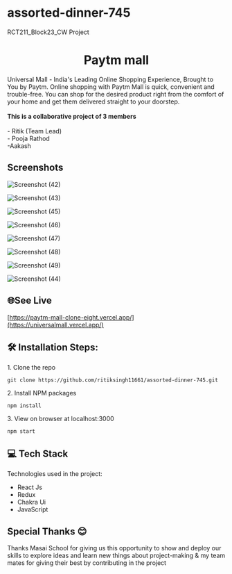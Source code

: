 # assorted-dinner-745
RCT211_Block23_CW Project


<h1 align="center" id="title">Paytm mall</h1>



<p id="description">Universal Mall - India's Leading Online Shopping Experience, Brought to You by Paytm. Online shopping with Paytm Mall is quick, convenient and trouble-free. You can shop for the desired product right from the comfort of your home and get them delivered straight to your doorstep.<br><br><b>This is a collaborative project of 3 members</b><br><br>- Ritik (Team Lead)<br>- Pooja Rathod <br>-Aakash</p>



<h2>Screenshots</h2>


![Screenshot (42)](https://user-images.githubusercontent.com/110052834/216414046-97f55929-e61c-42fd-a714-807eb9024b73.png)


![Screenshot (43)](https://user-images.githubusercontent.com/110052834/216414236-15dbbc52-4059-4f91-88bf-411e5563d8cc.png)

![Screenshot (45)](https://user-images.githubusercontent.com/110052834/216414336-b027b484-88a5-4a76-8559-69763da93ccb.png)

![Screenshot (46)](https://user-images.githubusercontent.com/110052834/216414433-c94090ae-3f8f-4111-92ad-565963e68961.png)

![Screenshot (47)](https://user-images.githubusercontent.com/110052834/216414613-3919edcc-fbcd-4e96-8697-6c9fbd175c80.png)

![Screenshot (48)](https://user-images.githubusercontent.com/110052834/216414749-ca5f352d-9006-4c39-bc3c-822500498856.png)

![Screenshot (49)](https://user-images.githubusercontent.com/110052834/216414846-8f66a410-c0d9-4eea-99a1-1f70bec8545a.png)

![Screenshot (44)](https://user-images.githubusercontent.com/110052834/216414932-c30793da-e547-438f-9dce-5ca07ba3b9ac.png)


<h2>🌐See Live</h2>

[https://paytm-mall-clone-eight.vercel.app/](https://universalmall.vercel.app/)



<h2>🛠️ Installation Steps:</h2>

<p>1. Clone the repo</p>

```
git clone https://github.com/ritiksingh11661/assorted-dinner-745.git
```

<p>2. Install NPM packages</p>

```
npm install
```

<p>3. View on browser at localhost:3000</p>

```
npm start
```
  
<h2>💻 Tech Stack</h2>

Technologies used in the project:

*   React Js
*   Redux
*   Chakra Ui
*   JavaScript

<h2>Special Thanks 😊</h2>

<p>Thanks Masai School for giving us this opportunity to show and deploy our skills to explore ideas and learn new things about project-making & my team mates for giving their best by contributing in the project </p>
